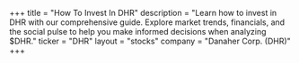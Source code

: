 +++
title = "How To Invest In DHR"
description = "Learn how to invest in DHR with our comprehensive guide. Explore market trends, financials, and the social pulse to help you make informed decisions when analyzing $DHR."
ticker = "DHR"
layout = "stocks"
company = "Danaher Corp. (DHR)"
+++

